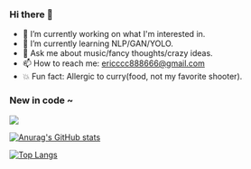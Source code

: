 ### Hi there 👋

<!--
**ERICMIAO0817/ERICMIAO0817** is a ✨ _special_ ✨ repository because its `README.md` (this file) appears on your GitHub profile.

Here are some ideas to get you started:

- 🔭 I’m currently working on ...
- 🌱 I’m currently learning ...
- 👯 I’m looking to collaborate on ...
- 🤔 I’m looking for help with ...
- 💬 Ask me about ...
- 📫 How to reach me: ...
- 😄 Pronouns: ...
- ⚡ Fun fact: ...
-->
- 🔭 I’m currently working on what I'm interested in.
- 🌱 I’m currently learning NLP/GAN/YOLO.
- 💬 Ask me about music/fancy thoughts/crazy ideas.
- 📫 How to reach me: ericccc888666@gmail.com
- :boom: Fun fact: Allergic to curry(food, not my favorite shooter).

### New in code ~
 ![](https://img.shields.io/badge/PyTorch-EE4C2C?style=for-the-badge&logo=pytorch&logoColor=white)

[![Anurag's GitHub stats](https://github-readme-stats.vercel.app/api?username=ERICMIAO0817&theme=react)](https://github.com/anuraghazra/github-readme-stats)


[![Top Langs](https://github-readme-stats.vercel.app/api/top-langs/?username=ERICMIAO0817&hide=html,css,javascript&theme=react&layout=compact)](https://github.com/anuraghazra/github-readme-stats)
